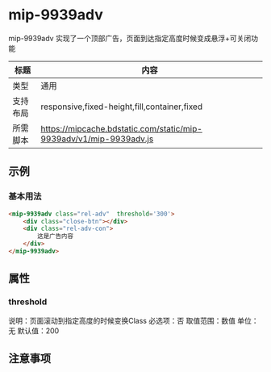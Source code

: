 # mip-9939adv

mip-9939adv 实现了一个顶部广告，页面到达指定高度时候变成悬浮+可关闭功能

标题|内容
----|----
类型|通用
支持布局|responsive,fixed-height,fill,container,fixed
所需脚本|https://mipcache.bdstatic.com/static/mip-9939adv/v1/mip-9939adv.js

## 示例

### 基本用法

```html
<mip-9939adv class="rel-adv"  threshold='300'>
	<div class="close-btn"></div>
	<div class="rel-adv-con">
		这是广告内容
	</div>
</mip-9939adv>
```

## 属性

### threshold

说明：页面滚动到指定高度的时候变换Class
必选项：否
取值范围：数值 
单位：无
默认值：200

## 注意事项


